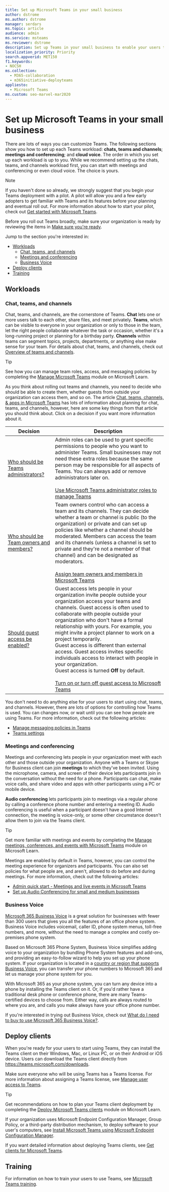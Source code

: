 ```yaml
---
title: Set up Microsoft Teams in your small business
author: dstrome
ms.author: dstrome
manager: serdars
ms.topic: article
audience: admin
ms.service: msteams
ms.reviewer: dstrome
description: Set up Teams in your small business to enable your users to collaborate using chat and file sharing, set up and attend small and large meetings, and talk via video and voice.
localization_priority: Priority
search.appverid: MET150
f1.keywords:
- NOCSH
ms.collection: 
  - M365-collaboration
  - m365initiative-deployteams
appliesto: 
  - Microsoft Teams
ms.custom: seo-marvel-mar2020
---
```


# Set up Microsoft Teams in your small business

There are lots of ways you can customize Teams. The following sections show you how to set up each Teams workload: **chats, teams and channels**; **meetings and conferencing**; and **cloud voice**. The order in which you set up each workload is up to you. While we recommend setting up the chats, teams, and channels workload first, you can start with meetings and conferencing or even cloud voice. The choice is yours.

> [!NOTE]
> If you haven't done so already, we strongly suggest that you begin your Teams deployment with a pilot. A pilot will allow you and a few early adopters to get familiar with Teams and its features before your planning and eventual roll out. For more information about how to start your pilot, check out [Get started with Microsoft Teams](get-started-with-teams-quick-start.md).

Before you roll out Teams broadly, make sure your organization is ready by reviewing the items in [Make sure you're ready](get-started-with-teams-quick-start.md#make-sure-youre-ready).

Jump to the section you're interested in:

- [Workloads](#workloads)
  - [Chat, teams, and channels](#chat-teams-and-channels)
  - [Meetings and conferencing](#meetings-and-conferencing)
  - [Business Voice](#business-voice)
- [Deploy clients](#deploy-clients)
- [Training](#training)

## Workloads
### Chat, teams, and channels

Chat, teams, and channels, are the cornerstone of Teams. **Chat** lets one or more users talk to each other, share files, and meet privately. **Teams**, which can be visible to everyone in your organization or only to those in the team, let the right people collaborate whatever the task or occasion, whether it's a long-running project or planning for a birthday party. **Channels** within teams can segment topics, projects, departments, or anything else make sense for your team. For details about chat, teams, and channels, check out [Overview of teams and channels](teams-channels-overview.md).

> [!TIP]
> See how you can manage team roles, access, and messaging policies by completing the [Manage Microsoft Teams](https://docs.microsoft.com/learn/modules/m365-teams-collab-manage-teams/) module on Microsoft Learn.

As you think about rolling out teams and channels, you need to decide who should be able to create them, whether guests from outside your organization can access them, and so on. The article [Chat, teams, channels, & apps in Microsoft Teams](deploy-chat-teams-channels-microsoft-teams-landing-page.md) has lots of information about planning for chat, teams, and channels, however, here are some key things from that article you should think about. Click on a decision if you want more information about it.

| Decision | Description |
|--|--|
| [Who should be Teams administrators?](deploy-chat-teams-channels-microsoft-teams-landing-page.md#teams-administrators) | Admin roles can be used to grant specific permissions to people who you want to administer Teams. Small businesses may not need these extra roles because the same person may be responsible for all aspects of Teams. You can always add or remove administrators later on.<br><br>[Use Microsoft Teams administrator roles to manage Teams](using-admin-roles.md) |
| [Who should be Team owners and members?](deploy-chat-teams-channels-microsoft-teams-landing-page.md#teams-owners-and-members) | Team owners control who can access a team and its channels. They can decide whether a team or channel is public (to the organization) or private and can set up policies like whether a channel should be moderated. Members can access the team and its channels (unless a channel is set to private and they're not a member of that channel) and can be designated as moderators.<br><br>[Assign team owners and members in Microsoft Teams](assign-roles-permissions.md) |
| [Should guest access be enabled?](deploy-chat-teams-channels-microsoft-teams-landing-page.md#guest-access) |Guest access lets people in your organization invite people outside your organization access your teams and channels. Guest access is often used to collaborate with people outside your organization who don't have a formal relationship with yours. For example, you might invite a project planner to work on a project temporarily.<br>Guest access is different than external access. Guest access invites specific individuals access to interact with people in your organization.  <br>Guest access is turned **Off** by default. <br><br>[Turn on or turn off guest access to Microsoft Teams](set-up-guests.md)  |

You don't need to do anything else for your users to start using chat, teams, and channels. However, there are lots of options for controlling how Teams is used. You can changes now, or wait until you can see how people are using Teams. For more information, check out the following articles:

- [Manage messaging policies in Teams](messaging-policies-in-teams.md)
- [Teams settings](enable-features-office-365.md#teams-settings)

### Meetings and conferencing

Meetings and conferencing lets people in your organization meet with each other and those outside your organization. Anyone with a Teams or Skype for Business client can join **meetings** to which they've been invited. Using the microphone, camera, and screen of their device lets participants join in the conversation without the need for a phone. Participants can chat, make voice calls, and share video and apps with other participants using a PC or mobile device.

**Audio conferencing** lets participants join to meetings via a regular phone by calling a conference phone number and entering a meeting ID. Audio conferencing is useful when a participant doesn't have a good Internet connection, the meeting is voice-only, or some other circumstance doesn't allow them to join via the Teams client.

> [!TIP]
> Get more familiar with meetings and events by completing the [Manage meetings, conferences, and events with Microsoft Teams](https://docs.microsoft.com/learn/modules/m365-teams-collab-manage-meetings) module on Microsoft Learn.

Meetings are enabled by default in Teams, however, you can control the meeting experience for organizers and participants. You can also set policies for what people are, and aren't, allowed to do before and during meetings. For more information, check out the following articles:

- [Admin quick start - Meetings and live events in Microsoft Teams](quick-start-meetings-live-events.md)
- [Set up Audio Conferencing for small and medium businesses](audio-conferencing-smb.md)

### Business Voice

[Microsoft 365 Business Voice](business-voice/whats-business-voice.md) is a great solution for businesses with fewer than 300 users that gives you all the features of an office phone system. Business Voice includes voicemail, caller ID, phone system menus, toll-free numbers, and more, without the need to manage a complex and costly on-premises phone system.

Based on Microsoft 365 Phone System, Business Voice simplifies adding voice to your organization by bundling Phone System features and add-ons, and providing an easy-to-follow wizard to help you set up your phone system. If your organization is located in a [country or region that supports Business Voice](business-voice/country-region-availability.md), you can transfer your phone numbers to Microsoft 365 and let us manage your phone system for you.

With Microsoft 365 as your phone system, you can turn any device into a phone by installing the Teams client on it. Or, if you'd rather have a traditional desk phone or conference phone, there are many Teams-certified devices to choose from. Either way, calls are always routed to where you are, and calls you make always have your office phone number.

If you're interested in trying out Business Voice, check out [What do I need to buy to use Microsoft 365 Business Voice?](business-voice/what-to-buy.md).

## Deploy clients

When you're ready for your users to start using Teams, they can install the Teams client on their Windows, Mac, or Linux PC, or on their Android or iOS device. Users can download the Teams client directly from <https://teams.microsoft.com/downloads>.

Make sure everyone who will be using Teams has a Teams license. For more information about assigning a Teams license, see [Manage user access to Teams](user-access.md#using-the-microsoft-365-admin-center).

> [!TIP]
> Get recommendations on how to plan your Teams client deployment by completing the [Deploy Microsoft Teams clients](https://docs.microsoft.com/learn/modules/m365-teams-collab-deploy-clients/) module on Microsoft Learn.

If your organization uses Microsoft Endpoint Configuration Manager, Group Policy, or a third-party distribution mechanism, to deploy software to your user's computers, see [Install Microsoft Teams using Microsoft Endpoint Configuration Manager](msi-deployment.md).

If you want detailed information about deploying Teams clients, see [Get clients for Microsoft Teams](get-clients.md).

## Training

For information on how to train your users to use Teams, see [Microsoft Teams training](training-microsoft-teams-landing-page.md).